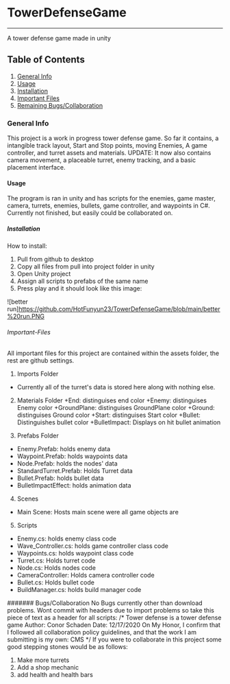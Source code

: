 # TowerDefenseGame
***
A tower defense game made in unity
## Table of Contents
1. [General Info](#general-info)
2. [Usage](#Usage)
3. [Installation](#installation)
4. [Important Files](#Important-Files)
5. [Remaining Bugs/Collaboration](#Bugs/Collaboration)

### General Info
This project is a work in progress tower defense game. 
So far it contains, a intangible track layout, Start and Stop points, moving Enemies, A game controller, and turret assets and materials.
UPDATE: It now also contains camera movement, a placeable turret, enemy tracking, and a basic placement interface.
#### Usage
The program is ran in unity and has scripts for the enemies, game master, camera, turrets, enemies, bullets, game controller, and waypoints in C#. Currently not finished, but easily could be collaborated on.

##### Installation
How to install:
1. Pull from github to desktop
2. Copy all files from pull into project folder in unity 
3. Open Unity project
4. Assign all scripts to prefabs of the same name
5. Press play and it should look like this image:

![better run]https://github.com/HotFunyun23/TowerDefenseGame/blob/main/better%20run.PNG

###### Important-Files

All important files for this project are contained within the assets folder, the rest are github settings.
1. Imports Folder
+ Currently all of the turret's data is stored here along with nothing else.
2. Materials Folder
+End: distinguises end color
+Enemy: distinguises Enemy color
+GroundPlane: distinguises GroundPlane color
+Ground: distinguises Ground color
+Start: distinguises Start color
+Bullet: Distinguishes bullet color
+BulletImpact: Displays on hit bullet animation

3. Prefabs Folder
+ Enemy.Prefab: holds enemy data
+ Waypoint.Prefab: holds waypoints data
+ Node.Prefab: holds the nodes' data
+ StandardTurret.Prefab: Holds Turret data
+ Bullet.Prefab: holds bullet data
+ BulletImpactEffect: holds animation data

4. Scenes
+ Main Scene: Hosts main scene were all game objects are

5. Scripts
+ Enemy.cs: holds enemy class code
+ Wave_Controller.cs: holds game controller class code
+ Waypoints.cs: holds waypoint class code
+ Turret.cs: Holds turret code
+ Node.cs: Holds nodes code
+ CameraController: Holds camera controller code
+ Bullet.cs: Holds bullet code
+ BuildManager.cs: holds build manager code

####### Bugs/Collaboration
No Bugs currently other than download problems.
Wont commit with headers due to import problems so take this piece of text as a header for all scripts:
/*
Tower defense
is a tower defense game
Author: Conor Schaden
Date: 12/17/2020
On My Honor, I confirm that I followed all collaboration policy guidelines, and that the work I am submitting is my own: CMS
*/
If you were to collaborate in this project some good stepping stones would be as follows:
1. Make more turrets
2. Add a shop mechanic
3. add health and health bars
